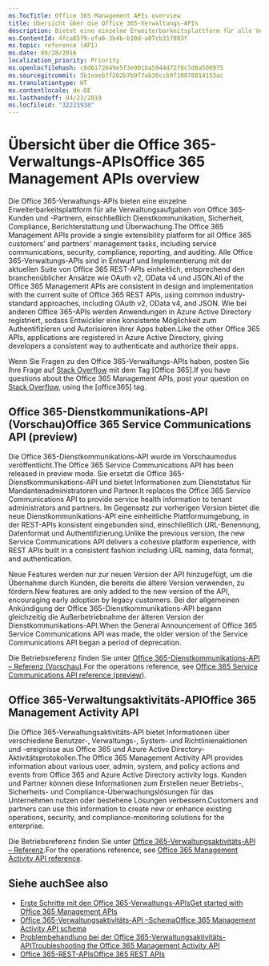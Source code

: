 ```yaml
---
ms.TocTitle: Office 365 Management APIs overview
title: Übersicht über die Office 365-Verwaltungs-APIs
description: Bietet eine einzelne Erweiterbarkeitsplattform für alle Verwaltungsaufgaben von Office 365-Kunden und -Partnern, einschließlich Dienstkommunikation, Sicherheit, Compliance, Berichterstattung und Überwachung.
ms.ContentId: 4fca85f9-efa6-3b4b-b10d-a07cb31f803f
ms.topic: reference (API)
ms.date: 09/28/2016
localization_priority: Priority
ms.openlocfilehash: c8d6172649e5f3e901ba5944d72f8c7d0a506975
ms.sourcegitcommit: 5b1eaeb7f262b7b9f7ab30ccb9f10878814153ac
ms.translationtype: HT
ms.contentlocale: de-DE
ms.lasthandoff: 04/23/2019
ms.locfileid: "32223938"
---
```

# <a name="office-365-management-apis-overview"></a><span data-ttu-id="88c2e-103">Übersicht über die Office 365-Verwaltungs-APIs</span><span class="sxs-lookup"><span data-stu-id="88c2e-103">Office 365 Management APIs overview</span></span>

<span data-ttu-id="88c2e-104">Die Office 365-Verwaltungs-APIs bieten eine einzelne Erweiterbarkeitsplattform für alle Verwaltungsaufgaben von Office 365-Kunden und -Partnern, einschließlich Dienstkommunikation, Sicherheit, Compliance, Berichterstattung und Überwachung.</span><span class="sxs-lookup"><span data-stu-id="88c2e-104">The Office 365 Management APIs provide a single extensibility platform for all Office 365 customers' and partners' management tasks, including service communications, security, compliance, reporting, and auditing.</span></span> <span data-ttu-id="88c2e-105">Alle Office 365-Verwaltungs-APIs sind in Entwurf und Implementierung mit der aktuellen Suite von Office 365 REST-APIs einheitlich, entsprechend den branchenüblicher Ansätze wie OAuth v2, OData v4 und JSON.</span><span class="sxs-lookup"><span data-stu-id="88c2e-105">All of the Office 365 Management APIs are consistent in design and implementation with the current suite of Office 365 REST APIs, using common industry-standard approaches, including OAuth v2, OData v4, and JSON.</span></span> <span data-ttu-id="88c2e-106">Wie bei anderen Office 365-APIs werden Anwendungen in Azure Active Directory registriert, sodass Entwickler eine konsistente Möglichkeit zum Authentifizieren und Autorisieren ihrer Apps haben.</span><span class="sxs-lookup"><span data-stu-id="88c2e-106">Like the other Office 365 APIs, applications are registered in Azure Active Directory, giving developers a consistent way to authenticate and authorize their apps.</span></span>

<span data-ttu-id="88c2e-107">Wenn Sie Fragen zu den Office 365-Verwaltungs-APIs haben, posten Sie Ihre Frage auf [Stack Overflow](http://stackoverflow.com/tags/office365) mit dem Tag [Office 365].</span><span class="sxs-lookup"><span data-stu-id="88c2e-107">If you have questions about the Office 365 Management APIs, post your question on [Stack Overflow](http://stackoverflow.com/tags/office365), using the [office365] tag.</span></span>

## <a name="office-365-service-communications-api-preview"></a><span data-ttu-id="88c2e-108">Office 365-Dienstkommunikations-API (Vorschau)</span><span class="sxs-lookup"><span data-stu-id="88c2e-108">Office 365 Service Communications API (preview)</span></span>

<span data-ttu-id="88c2e-109">Die Office 365-Dienstkommunikations-API wurde im Vorschaumodus veröffentlicht.</span><span class="sxs-lookup"><span data-stu-id="88c2e-109">The Office 365 Service Communications API has been released in preview mode.</span></span> <span data-ttu-id="88c2e-110">Sie ersetzt die Office 365-Dienstkommunikations-API und bietet Informationen zum Dienststatus für Mandantenadministratoren und Partner.</span><span class="sxs-lookup"><span data-stu-id="88c2e-110">It replaces the Office 365 Service Communications API to provide service health information to tenant administrators and partners.</span></span> <span data-ttu-id="88c2e-111">Im Gegensatz zur vorherigen Version bietet die neue Dienstkommunikations-API eine einheitliche Plattformumgebung, in der REST-APIs konsistent eingebunden sind, einschließlich URL-Benennung, Datenformat und Authentifizierung.</span><span class="sxs-lookup"><span data-stu-id="88c2e-111">Unlike the previous version, the new Service Communications API delivers a cohesive platform experience, with REST APIs built in a consistent fashion including URL naming, data format, and authentication.</span></span>

<span data-ttu-id="88c2e-112">Neue Features werden nur zur neuen Version der API hinzugefügt, um die Übernahme durch Kunden, die bereits die ältere Version verwenden, zu fördern.</span><span class="sxs-lookup"><span data-stu-id="88c2e-112">New features are only added to the new version of the API, encouraging early adoption by legacy customers.</span></span> <span data-ttu-id="88c2e-113">Bei der allgemeinen Ankündigung der Office 365-Dienstkommunikations-API begann gleichzeitig die Außerbetriebnahme der älteren Version der Dienstkommunikations-API.</span><span class="sxs-lookup"><span data-stu-id="88c2e-113">When the General Announcement of Office 365 Service Communications API was made, the older version of the Service Communications API began a period of deprecation.</span></span> 

<span data-ttu-id="88c2e-114">Die Betriebsreferenz finden Sie unter [Office 365-Dienstkommunikations-API – Referenz (Vorschau)](office-365-service-communications-api-reference.md).</span><span class="sxs-lookup"><span data-stu-id="88c2e-114">For the operations reference, see [Office 365 Service Communications API reference (preview)](office-365-service-communications-api-reference.md).</span></span>


## <a name="office-365-management-activity-api"></a><span data-ttu-id="88c2e-115">Office 365-Verwaltungsaktivitäts-API</span><span class="sxs-lookup"><span data-stu-id="88c2e-115">Office 365 Management Activity API</span></span>

<span data-ttu-id="88c2e-116">Die Office 365-Verwaltungsaktivitäts-API bietet Informationen über verschiedene Benutzer-, Verwaltungs-, System- und Richtlinienaktionen und -ereignisse aus Office 365 und Azure Active Directory-Aktivitätsprotokollen.</span><span class="sxs-lookup"><span data-stu-id="88c2e-116">The Office 365 Management Activity API provides information about various user, admin, system, and policy actions and events from Office 365 and Azure Active Directory activity logs.</span></span> <span data-ttu-id="88c2e-117">Kunden und Partner können diese Informationen zum Erstellen neuer Betriebs-, Sicherheits- und Compliance-Überwachungslösungen für das Unternehmen nutzen oder bestehene Lösungen verbessern.</span><span class="sxs-lookup"><span data-stu-id="88c2e-117">Customers and partners can use this information to create new or enhance existing operations, security, and compliance-monitoring solutions for the enterprise.</span></span> 

<span data-ttu-id="88c2e-118">Die Betriebsreferenz finden Sie unter [Office 365-Verwaltungsaktivitäts-API – Referenz](office-365-management-activity-api-reference.md).</span><span class="sxs-lookup"><span data-stu-id="88c2e-118">For the operations reference, see [Office 365 Management Activity API reference](office-365-management-activity-api-reference.md).</span></span>

## <a name="see-also"></a><span data-ttu-id="88c2e-119">Siehe auch</span><span class="sxs-lookup"><span data-stu-id="88c2e-119">See also</span></span>

- [<span data-ttu-id="88c2e-120">Erste Schritte mit den Office 365-Verwaltungs-APIs</span><span class="sxs-lookup"><span data-stu-id="88c2e-120">Get started with Office 365 Management APIs</span></span>](get-started-with-office-365-management-apis.md)
- [<span data-ttu-id="88c2e-121">Office 365-Verwaltungsaktivitäts-API –Schema</span><span class="sxs-lookup"><span data-stu-id="88c2e-121">Office 365 Management Activity API schema</span></span>](office-365-management-activity-api-schema.md)
- [<span data-ttu-id="88c2e-122">Problembehandlung bei der Office 365-Verwaltungsaktivitäts-API</span><span class="sxs-lookup"><span data-stu-id="88c2e-122">Troubleshooting the Office 365 Management Activity API</span></span>](troubleshooting-the-office-365-management-activity-api.md)
- [<span data-ttu-id="88c2e-123">Office 365-REST-APIs</span><span class="sxs-lookup"><span data-stu-id="88c2e-123">Office 365 REST APIs</span></span>](https://docs.microsoft.com/de-DE/previous-versions/office/office-365-api/how-to/platform-development-overview)

